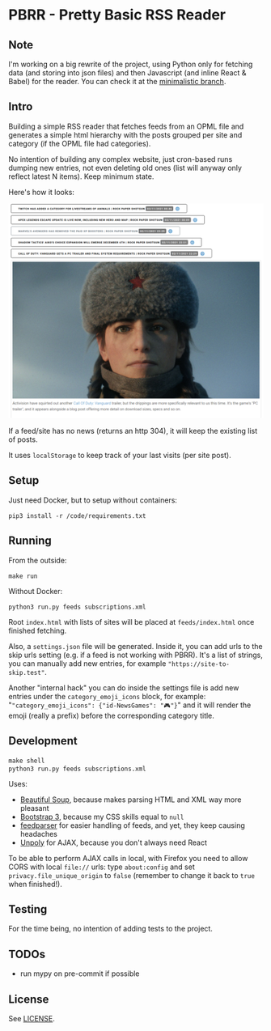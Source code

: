 # PBRR - Pretty Basic RSS Reader

## Note

I'm working on a big rewrite of the project, using Python only for fetching data (and storing into json files) and then Javascript (and inline React & Babel) for the reader. You can check it at the [minimalistic branch](https://github.com/Kartones/pbrr/tree/minimalistic).

## Intro

Building a simple RSS reader that fetches feeds from an OPML file and generates a simple html hierarchy with the posts grouped per site and category (if the OPML file had categories).

No intention of building any complex website, just cron-based runs dumping new entries, not even deleting old ones (list will anyway only reflect latest N items). Keep minimum state.

Here's how it looks:

![PBRR screenshot](doc/screenshot.png)

If a feed/site has no news (returns an http 304), it will keep the existing list of posts.

It uses `localStorage` to keep track of your last visits (per site post).

## Setup

Just need Docker, but to setup without containers:
```
pip3 install -r /code/requirements.txt
```

## Running

From the outside:
```
make run
```

Without Docker:
```
python3 run.py feeds subscriptions.xml
```

Root `index.html` with lists of sites will be placed at `feeds/index.html` once finished fetching.

Also, a `settings.json` file will be generated. Inside it, you can add urls to the skip urls setting (e.g. if a feed is not working with PBRR). It's a list of strings, you can manually add new entries, for example `"https://site-to-skip.test"`.

Another "internal hack" you can do inside the settings file is add new entries under the `category_emoji_icons` block, for example: "`"category_emoji_icons": {"id-NewsGames": "🎮"}`" and it will render the emoji (really a prefix) before the corresponding category title.

## Development

```
make shell
python3 run.py feeds subscriptions.xml
```

Uses:
- [Beautiful Soup](https://www.crummy.com/software/BeautifulSoup/), because makes parsing HTML and XML way more pleasant
- [Bootstrap 3](https://getbootstrap.com/docs/3.4/), because my CSS skills equal to `null`
- [feedparser](https://feedparser.readthedocs.io) for easier handling of feeds, and yet, they keep causing headaches
- [Unpoly](https://unpoly.com/) for AJAX, because you don't always need React

To be able to perform AJAX calls in local, with Firefox you need to allow CORS with local `file://` urls: type `about:config` and set `privacy.file_unique_origin` to `false` (remember to change it back to `true` when finished!).

## Testing

For the time being, no intention of adding tests to the project.

## TODOs

- run mypy on pre-commit if possible

## License

See [LICENSE](LICENSE).

